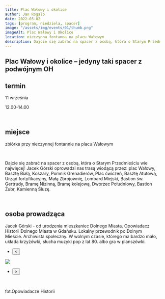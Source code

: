 ```yaml
---
title: Plac Wałowy i okolice
author: Jan Rogalo
date: 2022-05-02
tags: [program, niedziela, spacer]
image: "/assets/img/events/01/thumb.png"
imageAlt: Plac Wałowy i Okolice
location: nieczynna fontanna na placu Wałowym
description: Dajcie się zabrać na spacer z osobą, która o Starym Przedmieściu wie najwięcej! Jacek Górski oprowadzi nas trasą wiodącą przez- plac Wałowy, Basztę Białą, Koszary, Pomnik Grenadierów, Plac ćwiczeń, Basztę Atutową, Urząd fortyfikacyjny, Małą Zbrojownię, Lombard Miejski, Bastion św. Gertrudy, Bramę Nizinną, Bramę kolejową, Dworzec Południowy, Bastion Żubr, Kamienną Śluzę.
---
```

<section class="section-services">
    <div class="services">

<h1 class="event-h1">Plac Wałowy i okolice – jedyny taki spacer z podwójnym OH</h1>

<h2 class="event-h2">termin</h2>
<p>11 września</p>
<p class="tab">12.00-14.00</p>
<br>
<h2 class="event-h2">miejsce</h2>
<p>zbiórka przy nieczynnej fontannie na placu Wałowym</p>
<br>
<p>Dajcie się zabrać na spacer z osobą, która o Starym Przedmieściu wie najwięcej! Jacek Górski oprowadzi nas trasą wiodącą przez: plac Wałowy, Basztę Białą, Koszary, Pomnik Grenadierów, Plac ćwiczeń, Basztę Atutową, Urząd fortyfikacyjny, Małą Zbrojownię, Lombard Miejski, Bastion św. Gertrudy, Bramę Nizinną, Bramę kolejową, Dworzec Południowy, Bastion Żubr, Kamienną Śluzę.</p>
<br>
<h2 class="event-h2">osoba prowadząca</h2>
<p>Jacek Górski - od urodzenia mieszkaniec Dolnego Miasta. Opowiadacz Historii Dolnego Miasta w Gdańsku. Lokalny przewodnik po Dolnym Mieście. Archiwista społeczny. W wolnym czasie, którego ma bardzo mało, układa krzyżówki, słucha muzyki pop z lat 80. albo gra w planszówki.</p>
<div class="slider-container"><nav class="slider-nav"><ul><li><button class="previous"><span><</span></button></li></ul></nav>
  <div class="slider">
   <a href="/assets/img/events/01/301671011_1045665682812923_3096170227842304244_n.png"><img class="active" src="/assets/img/events/01/301671011_1045665682812923_3096170227842304244_n.png"></a>
  </div>
<nav class="slider-nav"><ul><li><button class="next"><span>></span></button></li></ul></nav></div>
<br>
<p>fot.Opowiadacze Historii</p>
</div>
</section>
    <script src="/assets/scripts/slider.js"></script>








